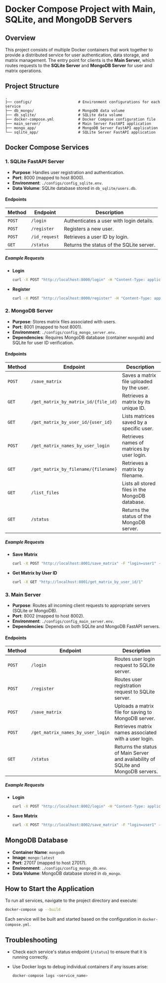 # Docker Compose Project with Main, SQLite, and MongoDB Servers

## Overview

This project consists of multiple Docker containers that work together to provide a distributed service for user authentication, data storage, and matrix management. The entry point for clients is the **Main Server**, which routes requests to the **SQLite Server** and **MongoDB Server** for user and matrix operations.

## Project Structure

```plaintext
.
├── configs/                     # Environment configurations for each service
├── db_mongo/                    # MongoDB data volume
├── db_sqlite/                   # SQLite data volume
├── docker-compose.yml           # Docker Compose configuration file
├── main_server/                 # Main Server FastAPI application
├── mongo_app/                   # MongoDB Server FastAPI application
└── sqlite_app/                  # SQLite Server FastAPI application
```

## Docker Compose Services

### 1. SQLite FastAPI Server

- **Purpose**: Handles user registration and authentication.
- **Port**: 8000 (mapped to host 8000).
- **Environment**: `./configs/config_sqlite.env`.
- **Data Volume**: SQLite database stored in `db_sqlite/users.db`.

#### Endpoints

| Method   | Endpoint        | Description                              |
| -------- | --------------- | ---------------------------------------- |
| `POST` | `/login`      | Authenticates a user with login details. |
| `POST` | `/register`   | Registers a new user.                    |
| `POST` | `/id_request` | Retrieves a user ID by login.            |
| `GET`  | `/status`     | Returns the status of the SQLite server. |

##### Example Requests

- **Login**

  ```bash
  curl -X POST "http://localhost:8000/login" -H "Content-Type: application/json" -d '{"login": "user1", "password": "pass123"}'
  ```
- **Register**

  ```bash
  curl -X POST "http://localhost:8000/register" -H "Content-Type: application/json" -d '{"name": "Alice", "email": "alice@example.com", "login": "user1", "password": "pass123"}'
  ```

### 2. MongoDB Server

- **Purpose**: Stores matrix files associated with users.
- **Port**: 8001 (mapped to host 8001).
- **Environment**: `./configs/config_mongo_server.env`.
- **Dependencies**: Requires MongoDB database (container `mongodb`) and SQLite for user ID verification.

#### Endpoints

| Method   | Endpoint                               | Description                                     |
| -------- | -------------------------------------- | ----------------------------------------------- |
| `POST` | `/save_matrix`                       | Saves a matrix file uploaded by the user.       |
| `GET`  | `/get_matrix_by_matrix_id/{file_id}` | Retrieves a matrix by its unique ID.            |
| `GET`  | `/get_matrix_by_user_id/{user_id}`   | Lists matrices saved by a specific user.        |
| `POST` | `/get_matrix_names_by_user_login`    | Retrieves names of matrices by user login.      |
| `GET`  | `/get_matrix_by_filename/{filename}` | Retrieves a matrix by filename.                 |
| `GET`  | `/list_files`                        | Lists all stored files in the MongoDB database. |
| `GET`  | `/status`                            | Returns the status of the MongoDB server.       |

##### Example Requests

- **Save Matrix**

  ```bash
  curl -X POST "http://localhost:8001/save_matrix" -F "login=user1" -F "matrix_file=@Matrix_JGL009.mtx"
  ```
- **Get Matrix by User ID**

  ```bash
  curl -X GET "http://localhost:8001/get_matrix_by_user_id/1"
  ```

### 3. Main Server

- **Purpose**: Routes all incoming client requests to appropriate servers (SQLite or MongoDB).
- **Port**: 8002 (mapped to host 8002).
- **Environment**: `./configs/config_main_server.env`.
- **Dependencies**: Depends on both SQLite and MongoDB FastAPI servers.

#### Endpoints

| Method   | Endpoint                            | Description                                                                       |
| -------- | ----------------------------------- | --------------------------------------------------------------------------------- |
| `POST` | `/login`                          | Routes user login request to SQLite server.                                       |
| `POST` | `/register`                       | Routes user registration request to SQLite server.                                |
| `POST` | `/save_matrix`                    | Uploads a matrix file for saving to MongoDB server.                               |
| `POST` | `/get_matrix_names_by_user_login` | Retrieves matrix names associated with a user login.                              |
| `GET`  | `/status`                         | Returns the status of Main Server and availability of SQLite and MongoDB servers. |

##### Example Requests

- **Login**

  ```bash
  curl -X POST "http://localhost:8002/login" -H "Content-Type: application/json" -d '{"login": "user1", "password": "pass123"}'
  ```
- **Save Matrix**

  ```bash
  curl -X POST "http://localhost:8002/save_matrix" -F "login=user1" -F "matrix_file=@Matrix_JGL009.mtx"
  ```

## MongoDB Database

- **Container Name**: `mongodb`
- **Image**: `mongo:latest`
- **Port**: 27017 (mapped to host 27017).
- **Environment**: `./configs/config_mongo_db.env`.
- **Data Volume**: MongoDB database stored in `db_mongo`.

## How to Start the Application

To run all services, navigate to the project directory and execute:

```bash
docker-compose up --build
```

Each service will be built and started based on the configuration in `docker-compose.yml`.

## Troubleshooting

- Check each service's status endpoint (`/status`) to ensure that it is running correctly.
- Use Docker logs to debug individual containers if any issues arise:

  ```bash
  docker-compose logs <service_name>
  ```

